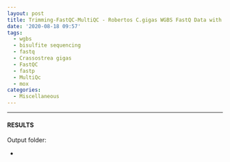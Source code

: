 ```yaml
---
layout: post
title: Trimming-FastQC-MultiQC - Robertos C.gigas WGBS FastQ Data with fastp FastQC and MultiQC on Mox
date: '2020-08-18 09:57'
tags: 
  - wgbs
  - bisulfite sequencing
  - fastq
  - Crassostrea gigas
  - FastQC
  - fastp
  - MultiQc
  - mox
categories: 
  - Miscellaneous
---
```




---

#### RESULTS

Output folder:

- []()

